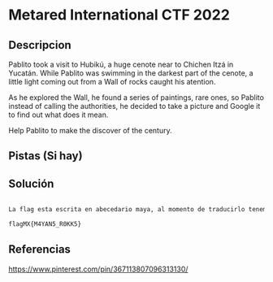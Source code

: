# Metared International CTF 2022

## Descripcion

Pablito took a visit to Hubikú, a huge cenote near to Chichen Itzá in Yucatán. While Pablito was swimming in the darkest part of the cenote, a little light coming out from a Wall of rocks caught his atention.

As he explored the Wall, he found a series of paintings, rare ones, so Pablito instead of calling the authorities, he decided to take a picture and Google it to find out what does it mean.

Help Pablito to make the discover of the century.

## Pistas (Si hay)



## Solución

``` Bash

La flag esta escrita en abecedario maya, al momento de traducirlo tenemos la siguiente bandera:

flagMX{M4YAN5_R0KK5}

```

## Referencias

https://www.pinterest.com/pin/367113807096313130/